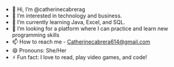 - 👋 Hi, I’m @catherinecabrerag
- 👀 I’m interested in technology and business. 
- 🌱 I’m currently learning Java, Excel, and SQL. 
- 💞️ I’m looking for a platform where I can practice and learn new programming skills
- 📫 How to reach me - Catherinecabrera614@gmail.com
- 😄 Pronouns: She/Her
- ⚡ Fun fact: I love to read, play video games, and code! 

<!---
catherinecabrerag/catherinecabrerag is a ✨ special ✨ repository because its `README.md` (this file) appears on your GitHub profile.
You can click the Preview link to take a look at your changes.
--->
